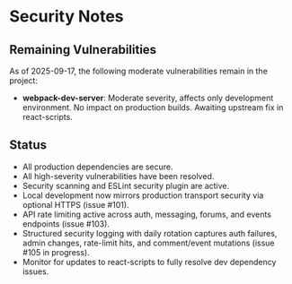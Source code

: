 # Security Notes

## Remaining Vulnerabilities

As of 2025-09-17, the following moderate vulnerabilities remain in the project:

- **webpack-dev-server**: Moderate severity, affects only development environment. No impact on production builds. Awaiting upstream fix in react-scripts.

## Status

- All production dependencies are secure.
- All high-severity vulnerabilities have been resolved.
- Security scanning and ESLint security plugin are active.
- Local development now mirrors production transport security via optional HTTPS (issue #101).
- API rate limiting active across auth, messaging, forums, and events endpoints (issue #103).
- Structured security logging with daily rotation captures auth failures, admin changes, rate-limit hits, and comment/event mutations (issue #105 in progress).
- Monitor for updates to react-scripts to fully resolve dev dependency issues.
